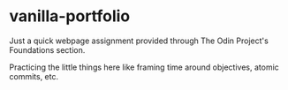 # vanilla-portfolio

Just a quick webpage assignment provided through The Odin Project's Foundations section.

Practicing the little things here like framing time around objectives, atomic commits, etc.
